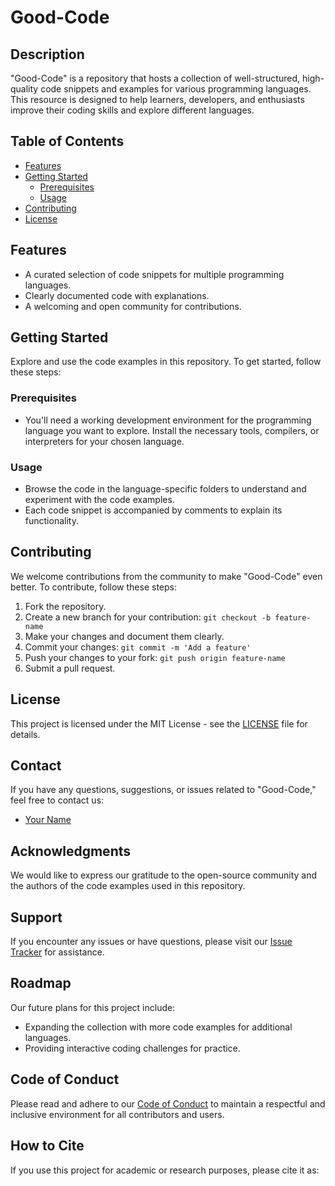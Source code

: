 # Good-Code

## Description

"Good-Code" is a repository that hosts a collection of well-structured, high-quality code snippets and examples for various programming languages. This resource is designed to help learners, developers, and enthusiasts improve their coding skills and explore different languages.

## Table of Contents

- [Features](#features)
- [Getting Started](#getting-started)
  - [Prerequisites](#prerequisites)
  - [Usage](#usage)
- [Contributing](#contributing)
- [License](#license)

## Features

- A curated selection of code snippets for multiple programming languages.
- Clearly documented code with explanations.
- A welcoming and open community for contributions.

## Getting Started

Explore and use the code examples in this repository. To get started, follow these steps:

### Prerequisites

- You'll need a working development environment for the programming language you want to explore. Install the necessary tools, compilers, or interpreters for your chosen language.

### Usage

- Browse the code in the language-specific folders to understand and experiment with the code examples.
- Each code snippet is accompanied by comments to explain its functionality.

## Contributing

We welcome contributions from the community to make "Good-Code" even better. To contribute, follow these steps:

1. Fork the repository.
2. Create a new branch for your contribution: `git checkout -b feature-name`
3. Make your changes and document them clearly.
4. Commit your changes: `git commit -m 'Add a feature'`
5. Push your changes to your fork: `git push origin feature-name`
6. Submit a pull request.

## License

This project is licensed under the MIT License - see the [LICENSE](LICENSE) file for details.

## Contact

If you have any questions, suggestions, or issues related to "Good-Code," feel free to contact us:

- [Your Name](mailto:your@email.com)

## Acknowledgments

We would like to express our gratitude to the open-source community and the authors of the code examples used in this repository.

## Support

If you encounter any issues or have questions, please visit our [Issue Tracker](https://github.com/yourusername/Good-Code/issues) for assistance.

## Roadmap

Our future plans for this project include:

- Expanding the collection with more code examples for additional languages.
- Providing interactive coding challenges for practice.

## Code of Conduct

Please read and adhere to our [Code of Conduct](CODE_OF_CONDUCT.md) to maintain a respectful and inclusive environment for all contributors and users.

## How to Cite

If you use this project for academic or research purposes, please cite it as:

